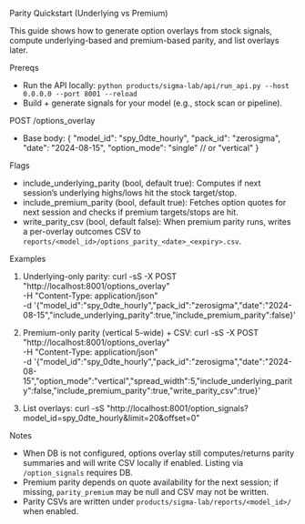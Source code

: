 Parity Quickstart (Underlying vs Premium)

This guide shows how to generate option overlays from stock signals, compute underlying-based and premium-based parity, and list overlays later.

Prereqs
- Run the API locally: `python products/sigma-lab/api/run_api.py --host 0.0.0.0 --port 8001 --reload`
- Build + generate signals for your model (e.g., stock scan or pipeline).

POST /options_overlay
- Base body:
  {
    "model_id": "spy_0dte_hourly",
    "pack_id": "zerosigma",
    "date": "2024-08-15",
    "option_mode": "single"  // or "vertical"
  }

Flags
- include_underlying_parity (bool, default true):
  Computes if next session’s underlying highs/lows hit the stock target/stop.
- include_premium_parity (bool, default true):
  Fetches option quotes for next session and checks if premium targets/stops are hit.
- write_parity_csv (bool, default false):
  When premium parity runs, writes a per-overlay outcomes CSV to `reports/<model_id>/options_parity_<date>_<expiry>.csv`.

Examples
1) Underlying-only parity:
  curl -sS -X POST "http://localhost:8001/options_overlay" \
    -H "Content-Type: application/json" \
    -d '{"model_id":"spy_0dte_hourly","pack_id":"zerosigma","date":"2024-08-15","include_underlying_parity":true,"include_premium_parity":false}'

2) Premium-only parity (vertical 5-wide) + CSV:
  curl -sS -X POST "http://localhost:8001/options_overlay" \
    -H "Content-Type: application/json" \
    -d '{"model_id":"spy_0dte_hourly","pack_id":"zerosigma","date":"2024-08-15","option_mode":"vertical","spread_width":5,"include_underlying_parity":false,"include_premium_parity":true,"write_parity_csv":true}'

3) List overlays:
  curl -sS "http://localhost:8001/option_signals?model_id=spy_0dte_hourly&limit=20&offset=0"

Notes
- When DB is not configured, options overlay still computes/returns parity summaries and will write CSV locally if enabled. Listing via `/option_signals` requires DB.
- Premium parity depends on quote availability for the next session; if missing, `parity_premium` may be null and CSV may not be written.
- Parity CSVs are written under `products/sigma-lab/reports/<model_id>/` when enabled.

